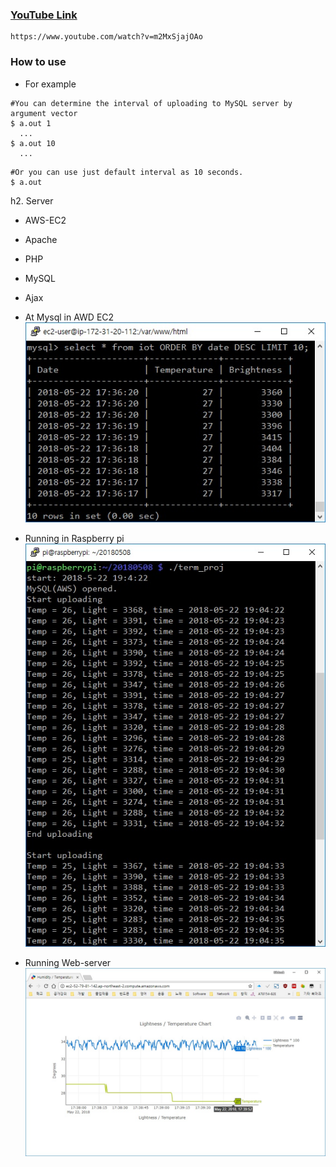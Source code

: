 ### [YouTube Link](https://www.youtube.com/watch?v=m2MxSjajOAo)
```
https://www.youtube.com/watch?v=m2MxSjajOAo
```

### How to use

* For example
  
```
#You can determine the interval of uploading to MySQL server by argument vector
$ a.out 1
  ...
$ a.out 10
  ...
```  

```
#Or you can use just default interval as 10 seconds.
$ a.out
```

h2. Server

* AWS-EC2
* Apache
* PHP
* MySQL
* Ajax



* At Mysql in AWD EC2
![MySQL](./image/MySQL.jpg)

* Running in Raspberry pi
![Running](./image/Running.jpg)

* Running Web-server
![web](./image/web.jpg)
